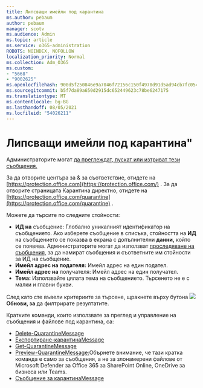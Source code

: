 ```yaml
---
title: Липсващи имейли под карантина
ms.author: pebaum
author: pebaum
manager: scotv
ms.audience: Admin
ms.topic: article
ms.service: o365-administration
ROBOTS: NOINDEX, NOFOLLOW
localization_priority: Normal
ms.collection: Adm_O365
ms.custom:
- "5668"
- "9002625"
ms.openlocfilehash: 900d5f250846e9a7046f72156c150f4970d91d5ad94cb7fc054952228f4bf257
ms.sourcegitcommit: b5f7da89a650d2915dc652449623c78be6247175
ms.translationtype: MT
ms.contentlocale: bg-BG
ms.lasthandoff: 08/05/2021
ms.locfileid: "54026211"
---
```

# <a name="missing-emails-in-quarantine"></a>Липсващи имейли под карантина"

Администраторите могат [да преглеждат, пускат или изтриват тези съобщения.](/microsoft-365/security/office-365-security/manage-quarantined-messages-and-files)

За да отворите центъра за & за съответствие, отидете на [https://protection.office.com](https://protection.office.com/) . За да отворите страницата Карантина директно, отидете на [https://protection.office.com/quarantine](https://protection.office.com/quarantine) .  

Можете да търсите по следните стойности:  

- **ИД на** съобщение: Глобално уникалният идентификатор на съобщението. Ако изберете съобщение в списъка, стойността на  **ИД**  на съобщението се показва в екрана с допълнителни  **данни,**  който се появява. Администраторите могат да използват [проследяване на съобщения,](/microsoft-365/security/office-365-security/message-trace-scc) за да намират съобщения и съответните им стойности за ИД на съобщение.
- **Имейл адрес на подателя:** Имейл адрес на един подател.
- **Имейл адрес на** получателя: Имейл адрес на един получател.
- **Тема:** Използвайте цялата тема на съобщението. Търсенето не е с малки и главни букви.

След като сте въвели критериите за търсене, щракнете върху бутона ![ ](/microsoft-365/media/scc-quarantine-refresh.png?view=o365-worldwide) **Обнови, за** да филтрирате резултатите.

Кратките команди, които използвате за преглед и управление на съобщения и файлове под карантина, са:
- [Delete-QuarantineMessage](/powershell/module/exchange/delete-quarantinemessage)
- [Експортиране-карантинаMessage](/powershell/module/exchange/export-quarantinemessage)
- [Get-QuarantineMessage](/powershell/module/exchange/get-quarantinemessage)
- [Preview-QuarantineMessage:](/powershell/module/exchange/preview-quarantinemessage)Обърнете внимание, че тази кратка команда е само за съобщения, а не за злонамерени файлове от Microsoft Defender за Office 365 за SharePoint Online, OneDrive за бизнеса или Teams.
- [Съобщение за карантинаMessage](/powershell/module/exchange/release-quarantinemessage)